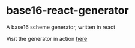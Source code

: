# base16-react-generator
A base16 scheme generator, written in react

Visit the generator in action [here](https://hugodelahousse.github.io/base16-react-generator/)
